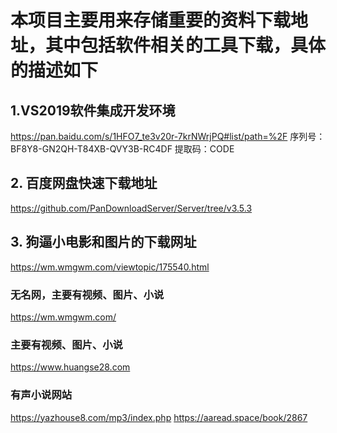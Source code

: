 #  本项目主要用来存储重要的资料下载地址，其中包括软件相关的工具下载，具体的描述如下

## 1.VS2019软件集成开发环境
https://pan.baidu.com/s/1HFO7_te3v20r-7krNWrjPQ#list/path=%2F
序列号：BF8Y8-GN2QH-T84XB-QVY3B-RC4DF
提取码：CODE
## 2. 百度网盘快速下载地址
https://github.com/PanDownloadServer/Server/tree/v3.5.3
## 3. 狗逼小电影和图片的下载网址
https://wm.wmgwm.com/viewtopic/175540.html
### 无名网，主要有视频、图片、小说
https://wm.wmgwm.com/
### 主要有视频、图片、小说
https://www.huangse28.com

### 有声小说网站
https://yazhouse8.com/mp3/index.php
https://aaread.space/book/2867
